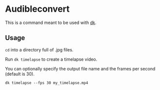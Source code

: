 # Audibleconvert

This is a command meant to be used with [dk](https://github.com/dkurth/dk).

## Usage

`cd` into a directory full of .jpg files.

Run `dk timelapse` to create a timelapse video.

You can optionally specify the output file name and the frames per second (default is 30).

```
dk timelapse --fps 30 my_timelapse.mp4
```

